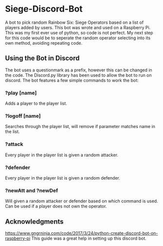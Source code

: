 # Siege-Discord-Bot

A bot to pick random Rainbow Six: Siege Operators based on a list of players added by users.
This bot was wrote and used on a Raspberry Pi. This was my first ever use of python, so code is not perfect.
My next step for this code would be to seperate the random operator selecting into its own method, avoiding repeating code.

## Using the Bot in Discord

The bot uses a questionmark as a prefix, however this can be changed in the code.
The Discord.py library has been used to allow the bot to run on discord.
The bot features a few simple commands to work the bot:

### ?play [name]

Adds a player to the player list.

### ?logoff [name]

Searches through the player list, will remove if parameter matches name in the list.

### ?attack

Every player in the player list is given a random attacker.

### ?defender

Every player in the player list is given a random defender.

### ?newAtt and ?newDef

Will given a random attacker or defender based on which command is used. Can be used if a player does not own the operator.

## Acknowledgments

https://www.gngrninja.com/code/2017/3/24/python-create-discord-bot-on-raspberry-pi
This guide was a great help in setting up this discord bot.
